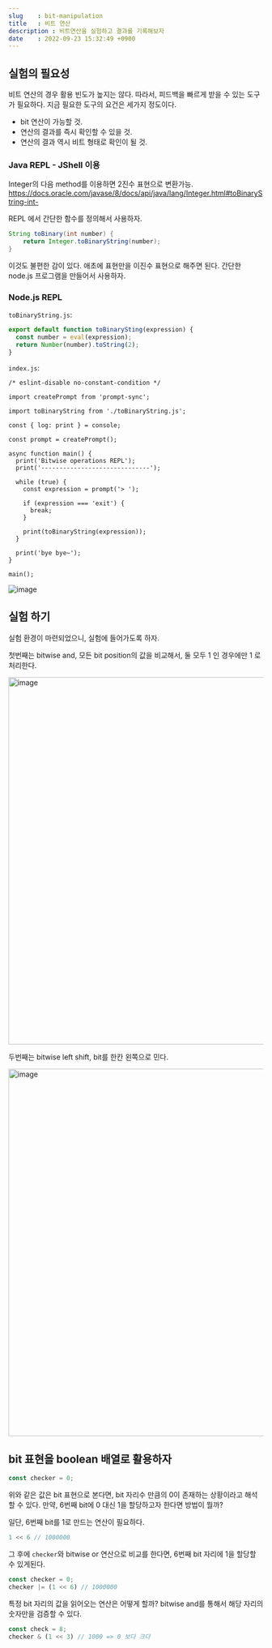 ```yaml
---
slug    : bit-manipulation
title   : 비트 연산
description : 비트연산을 실험하고 결과를 기록해보자 
date    : 2022-09-23 15:32:49 +0900
---
```


## 실험의 필요성
비트 연산의 경우 활용 빈도가 높지는 않다. 따라서, 피드백을 빠르게
받을 수 있는 도구가 필요하다. 지금 필요한 도구의 요건은 세가지 정도이다.

- bit 연산이 가능할 것.
- 연산의 결과를 즉시 확인할 수 있을 것. 
- 연산의 결과 역시 비트 형태로 확인이 될 것. 
	
### Java REPL - JShell 이용
Integer의 다음 method를 이용하면 2진수 표현으로 변환가능.
https://docs.oracle.com/javase/8/docs/api/java/lang/Integer.html#toBinaryString-int-

REPL 에서 간단한 함수를 정의해서 사용하자. 

```java
String toBinary(int number) {
	return Integer.toBinaryString(number);
}
```

이것도 불편한 감이 있다.
애초에 표현만을 이진수 표현으로 해주면 된다.
간단한 node.js 프로그램을 만들어서 사용하자.

### Node.js REPL
`toBinaryString.js`:
```javascript
export default function toBinarySting(expression) {
  const number = eval(expression);
  return Number(number).toString(2);
}
```

`index.js`:
```
/* eslint-disable no-constant-condition */

import createPrompt from 'prompt-sync';

import toBinaryString from './toBinaryString.js';

const { log: print } = console;

const prompt = createPrompt();

async function main() {
  print('Bitwise operations REPL');
  print('------------------------------');

  while (true) {
    const expression = prompt('> ');

    if (expression === 'exit') {
      break;
    }

    print(toBinaryString(expression));
  }

  print('bye bye~');
}

main();

```
![image](https://user-images.githubusercontent.com/53764714/191968021-61110517-27b0-439a-b060-6d0effb60932.png)

## 실험 하기
실험 환경이 마련되었으니, 실험에 들어가도록 하자. 

첫번째는 bitwise and, 모든 bit position의 값을 비교해서, 둘 모두
1 인 경우에만 1 로 처리한다. 

<img width="725" alt="image" src="https://user-images.githubusercontent.com/53764714/191974698-f1f5168d-6a6f-41d9-b189-c83079e9a73f.png">

두번째는 bitwise left shift, bit를 한칸 왼쪽으로 민다. 

<img width="725" alt="image" src="https://user-images.githubusercontent.com/53764714/191975227-f6877e0e-07a8-46a1-80c9-efac90790e6c.png">

## bit 표현을 boolean 배열로 활용하자
```javascript
const checker = 0;
```
위와 같은 값은 bit 표현으로 본다면, bit 자리수 만큼의 0이 존재하는 상황이라고 해석할 수 있다. 만약, 6번째 bit에 0 대신 1을 할당하고자 한다면 방법이 뭘까?

일단, 6번째 bit를 1로 만드는 연산이 필요하다.
```javascript
1 << 6 // 1000000
```

그 후에 `checker`와 bitwise or 연산으로 비교를 한다면, 6번째 bit 자리에 1을 할당할 수 있게된다. 
```javascript
const checker = 0;
checker |= (1 << 6) // 1000000 
```
특정 bit 자리의 값을 읽어오는 연산은 어떻게 할까?
bitwise and를 통해서 해당 자리의 숫자만을 검증할 수 있다.
```javascript
const check = 8;
checker & (1 << 3) // 1000 => 0 보다 크다
```
